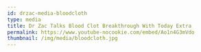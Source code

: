 ```yaml
---
id: drzac-media-bloodcloth
type: media
title: Dr Zac Talks Blood Clot Breakthrough With Today Extra
permalink: https://www.youtube-nocookie.com/embed/Ao1n4G3mVdo
thumbnail: /img/media/bloodcloth.jpg
---
```

